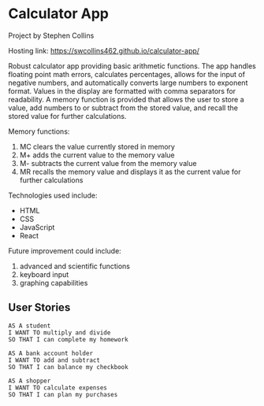 # Calculator App

Project by Stephen Collins

Hosting link: https://swcollins462.github.io/calculator-app/

Robust calculator app providing basic arithmetic functions. The app handles floating point math errors, calculates percentages, allows for the input of negative numbers, and automatically converts large numbers to exponent format. Values in the display are formatted with comma separators for readability. A memory function is provided that allows the user to store a value, add numbers to or subtract from the stored value, and recall the stored value for further calculations.

Memory functions:

1. MC clears the value currently stored in memory
2. M+ adds the current value to the memory value
3. M- subtracts the current value from the memory value
4. MR recalls the memory value and displays it as the current value for further calculations

Technologies used include:

-   HTML
-   CSS
-   JavaScript
-   React

Future improvement could include:

1. advanced and scientific functions
2. keyboard input
3. graphing capabilities

## User Stories

```
AS A student
I WANT TO multiply and divide
SO THAT I can complete my homework

AS A bank account holder
I WANT TO add and subtract
SO THAT I can balance my checkbook

AS A shopper
I WANT TO calculate expenses
SO THAT I can plan my purchases
```

